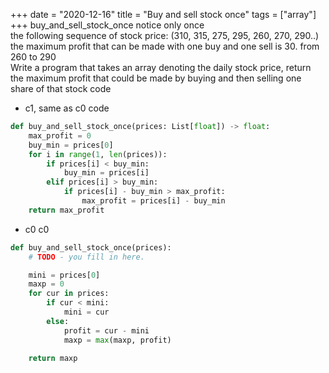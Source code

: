 +++ 
date = "2020-12-16"
title = "Buy and sell stock once"
tags = ["array"]
+++
buy_and_sell_stock_once
notice only once  
the following sequence of stock price: (310, 315, 275, 295, 260, 270, 290..)
the maximum profit that can be made with one buy and one sell is 30. from 260 to 290  
Write a program that takes an array denoting the daily stock price, return the maximum profit that could be made by buying and then selling one share of that stock
code
- c1, same as c0
  code
```python
def buy_and_sell_stock_once(prices: List[float]) -> float:
    max_profit = 0
    buy_min = prices[0]
    for i in range(1, len(prices)):
        if prices[i] < buy_min:
            buy_min = prices[i]
        elif prices[i] > buy_min:
            if prices[i] - buy_min > max_profit:
                max_profit = prices[i] - buy_min
    return max_profit
```
- c0
  c0
```python
def buy_and_sell_stock_once(prices):
    # TODO - you fill in here.

    mini = prices[0]
    maxp = 0
    for cur in prices:
        if cur < mini:
            mini = cur
        else:
            profit = cur - mini
            maxp = max(maxp, profit)

    return maxp
```

